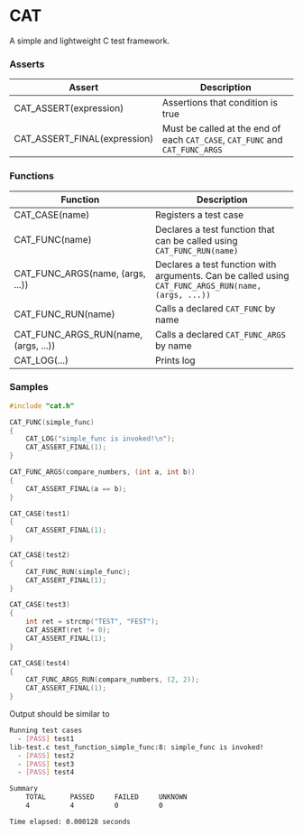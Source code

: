 # CAT

A simple and lightweight C test framework.

### Asserts

Assert | Description
-------|------------
CAT_ASSERT(expression) | Assertions that condition is true
CAT_ASSERT_FINAL(expression) | Must be called at the end of each `CAT_CASE`, `CAT_FUNC` and `CAT_FUNC_ARGS`

### Functions

Function | Description
-------|------------
CAT_CASE(name) | Registers a test case
CAT_FUNC(name) | Declares a test function that can be called using `CAT_FUNC_RUN(name)`
CAT_FUNC_ARGS(name, (args, ...)) | Declares a test function with arguments. Can be called using `CAT_FUNC_ARGS_RUN(name, (args, ...))`
CAT_FUNC_RUN(name) | Calls a declared `CAT_FUNC` by name
CAT_FUNC_ARGS_RUN(name, (args, ...)) | Calls a declared `CAT_FUNC_ARGS` by name
CAT_LOG(...) | Prints log

### Samples
```c
#include "cat.h"

CAT_FUNC(simple_func)
{
	CAT_LOG("simple_func is invoked!\n");
	CAT_ASSERT_FINAL(1);
}

CAT_FUNC_ARGS(compare_numbers, (int a, int b))
{
	CAT_ASSERT_FINAL(a == b);
}

CAT_CASE(test1)
{
	CAT_ASSERT_FINAL(1);
}

CAT_CASE(test2)
{
	CAT_FUNC_RUN(simple_func);
	CAT_ASSERT_FINAL(1);
}

CAT_CASE(test3)
{
	int ret = strcmp("TEST", "FEST");
	CAT_ASSERT(ret != 0);
	CAT_ASSERT_FINAL(1);
}

CAT_CASE(test4)
{
	CAT_FUNC_ARGS_RUN(compare_numbers, (2, 2));
	CAT_ASSERT_FINAL(1);
}
```

Output should be similar to

```bash
Running test cases
  - [PASS] test1
lib-test.c test_function_simple_func:8: simple_func is invoked!
  - [PASS] test2
  - [PASS] test3
  - [PASS] test4

Summary   
	TOTAL      PASSED     FAILED     UNKNOWN   
	4          4          0          0         

Time elapsed: 0.000128 seconds
```

